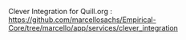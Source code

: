 Clever Integration for Quill.org :
https://github.com/marcellosachs/Empirical-Core/tree/marcello/app/services/clever_integration